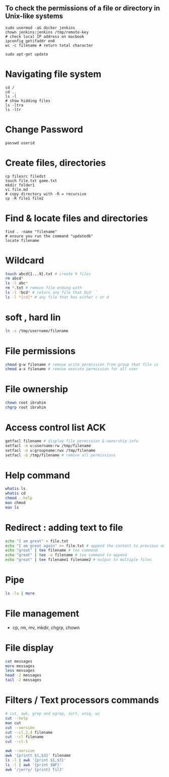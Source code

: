 ## To check the permissions of a file or directory in Unix-like systems
```shell
sudo usermod -aG docker jenkins
chown jenkins:jenkins /tmp/remote-key
# check local IP address on macbook 
ipconfig getifaddr en0
wc -c filename # return total character
```

```shell
sudo apt-get update
```
# Navigating file system
```shell
cd /
cd ..
ls -l
# show hidding files
ls -ltra 
ls -ltr
```

# Change Password
```shell
passwd userid
```

# Create files, directories
```shell
cp filesrc filedst
touch file.txt game.txt
mkdir folder1
vi file.md
# copy directory with -R = recursive
cp -R file1 file2
```

# Find & locate files and directories
```shell
find . -name "filename"
# ensure you run the command "updatedb"
locate filename
```

# Wildcard
```sh
touch abcd{1...9}.txt # create 9 files
rm abcd*
ls -l abc*
rm *.txt # remove file ending with
ls -l ?bcd* # return any file that bcd  `
ls -l *[cd]* # any file that has either c or d
```

# soft , hard lin
```sh
ln -s /tmp/username/filename
```

# File permissions
```sh
chmod g-w filename # remove write permission from group that file is
chmod a-x filename # remove execute permission for all user
```

# File ownership
```sh
chown root ibrahim
chgrp root ibrahim
```

# Access control list ACK
```sh
getfacl filename # display file permission & ownership info
setfacl -m u:username:rw /tmp/filename
setfacl -m u:groupname:rwx /tmp/filename
setfacl -b /tmp/filename # remove all permissions
```

# Help command
```sh
whatis ls
whatis cd
chmod --help
man chmod
man ls
```

# Redirect : adding text to file
```sh
echo "I am great" > file.txt
echo "I am great again" >> file.txt # append the content to previous one
echo "great" | tee filename # tee command 
echo "great" | tee -a filename # tee command to append
echo "great" | tee filename1 filename2 # output to multiple files
```

# Pipe
```sh
ls -la | more
```

# File management
- cp, rm, mv, mkdir, chgrp, chown

# File display 
```sh
cat messages
more messages
less messages
head -2 messages
tail -2 messages
```

# Filters / Text processors commands
```sh
# cut, awk, grep and egrep, sort, uniq, wc
cut --help
man cut
cut --version
cut --cl,2,4 filename
cut --cl filename
cut --cl-5
```
```sh
awk --version
awk '{printt $1,$3}' filename
ls -l | awk '{print $1,$3}'
ls -l | awk '{print $NF}'
awk '/jerry/ {print} fil3'

```